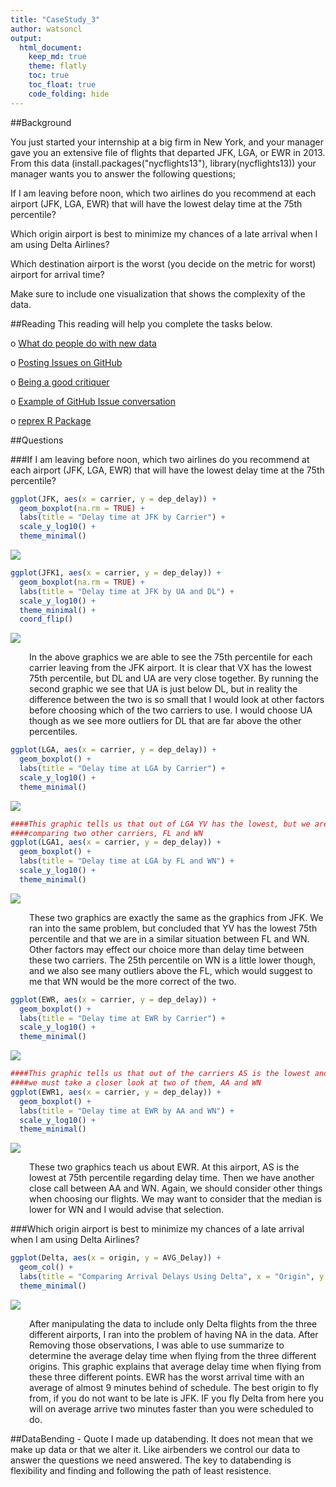 ```yaml
---
title: "CaseStudy_3"
author: watsoncl 
output: 
  html_document:
    keep_md: true
    theme: flatly
    toc: true
    toc_float: true
    code_folding: hide
---
```




##Background

You just started your internship at a big firm in New York, and your manager gave you an extensive file of flights that departed JFK, LGA, or EWR in 2013. From this data (install.packages("nycflights13"), library(nycflights13)) your manager wants you to answer the following questions;

If I am leaving before noon, which two airlines do you recommend at each airport (JFK, LGA, EWR) that will have the lowest delay time at the 75th percentile?

Which origin airport is best to minimize my chances of a late arrival when I am using Delta Airlines?

Which destination airport is the worst (you decide on the metric for worst) airport for arrival time?

Make sure to include one visualization that shows the complexity of the data.

##Reading
This reading will help you complete the tasks below.

o [What do people do with new data](https://simplystatistics.org/2014/06/13/what-i-do-when-i-get-a-new-data-set-as-told-through-tweets/)

o [Posting Issues on GitHub](https://simplystatistics.org/2014/06/13/what-i-do-when-i-get-a-new-data-set-as-told-through-tweets/)

o [Being a good critiquer](https://sifterapp.com/blog/2012/08/tips-for-effectively-reporting-bugs-and-issues/)

o [Example of GitHub Issue conversation](https://github.com/STAT545-UBC/Discussion/issues/387)

o [reprex R Package](https://github.com/tidyverse/reprex#what-is-a-reprex)

##Questions




###If I am leaving before noon, which two airlines do you recommend at each airport (JFK, LGA, EWR) that will have the lowest delay time at the 75th percentile?




```r
ggplot(JFK, aes(x = carrier, y = dep_delay)) +
  geom_boxplot(na.rm = TRUE) +
  labs(title = "Delay time at JFK by Carrier") +
  scale_y_log10() +
  theme_minimal()
```

![](CaseStudy_3_files/figure-html/unnamed-chunk-4-1.png)<!-- -->

```r
ggplot(JFK1, aes(x = carrier, y = dep_delay)) +
  geom_boxplot(na.rm = TRUE) +
  labs(title = "Delay time at JFK by UA and DL") +
  scale_y_log10() +
  theme_minimal() +
  coord_flip()
```

![](CaseStudy_3_files/figure-html/unnamed-chunk-4-2.png)<!-- -->

<div style="padding-left:30px;">

In the above graphics we are able to see the 75th percentile for each carrier leaving from the JFK airport. It is clear that VX has the lowest 75th percentile, but DL and UA are very close together. By running the second graphic we see that UA is just below DL, but in reality the difference between the two is so small that I would look at other factors before choosing which of the two carriers to use. I would choose UA though as we see more outliers for DL that are far above the other percentiles. 

</div>




```r
ggplot(LGA, aes(x = carrier, y = dep_delay)) +
  geom_boxplot() +
  labs(title = "Delay time at LGA by Carrier") +
  scale_y_log10() +
  theme_minimal()
```

![](CaseStudy_3_files/figure-html/unnamed-chunk-6-1.png)<!-- -->

```r
####This graphic tells us that out of LGA YV has the lowest, but we are left
####comparing two other carriers, FL and WN
ggplot(LGA1, aes(x = carrier, y = dep_delay)) +
  geom_boxplot() +
  labs(title = "Delay time at LGA by FL and WN") +
  scale_y_log10() +
  theme_minimal()
```

![](CaseStudy_3_files/figure-html/unnamed-chunk-6-2.png)<!-- -->

<div style="padding-left:30px;">
These two graphics are exactly the same as the graphics from JFK. We ran into the same problem, but concluded that YV has the lowest 75th percentile and that we are in a similar situation between FL and WN. Other factors may effect our choice more than delay time between these two carriers. The 25th percentile on WN is a little lower though, and we also see many outliers above the FL, which would suggest to me that WN would be the more correct of the two. 

</div>




```r
ggplot(EWR, aes(x = carrier, y = dep_delay)) +
  geom_boxplot() +
  labs(title = "Delay time at EWR by Carrier") +
  scale_y_log10() +
  theme_minimal()
```

![](CaseStudy_3_files/figure-html/unnamed-chunk-8-1.png)<!-- -->

```r
####This graphic tells us that out of the carriers AS is the lowest and again 
####we must take a closer look at two of them, AA and WN
ggplot(EWR1, aes(x = carrier, y = dep_delay)) +
  geom_boxplot() +
  labs(title = "Delay time at EWR by AA and WN") +
  scale_y_log10() +
  theme_minimal()
```

![](CaseStudy_3_files/figure-html/unnamed-chunk-8-2.png)<!-- -->

<div style="padding-left:30px;">
These two graphics teach us about EWR. At this airport, AS is the lowest at 75th percentile regarding delay time. Then we have another close call between AA and WN. Again, we should consider other things when choosing our flights. We may want to consider that the median is lower for WN and I would advise that selection.
 
</div>

###Which origin airport is best to minimize my chances of a late arrival when I am using Delta Airlines?




```r
ggplot(Delta, aes(x = origin, y = AVG_Delay)) +
  geom_col() +
  labs(title = "Comparing Arrival Delays Using Delta", x = "Origin", y = "AVG Delay In Minutes") +
  theme_minimal()
```

![](CaseStudy_3_files/figure-html/unnamed-chunk-10-1.png)<!-- -->

<div style="padding-left:30px;">

After manipulating the data to include only Delta flights from the three different airports, I ran into the problem of having NA in the data. After Removing those observations, I was able to use summarize to determine the average delay time when flying from the three different origins. This graphic explains that average delay time when flying from these three different points. EWR has the worst arrival time with an average of almost 9 minutes behind of schedule. The best origin to fly from, if you do not want to be late is JFK. IF you fly Delta from here you will on average arrive two minutes faster than you were scheduled to do. 

</div>

##DataBending - Quote
I made up databending. It does not mean that we make up data or that we alter it. Like airbenders we control our data to answer the questions we need answered. The key to databending is flexibility and finding and following the path of least resistence.





